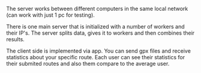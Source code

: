 The server works between different computers in the same local network (can work with just 1 pc for testing).

There is one main server that is initialized with a number of workers and their IP's.
The server splits data, gives it to workers and then combines their results.

The client side is implemented via app.
You can send gpx files and receive statistics about your specific route.
Each user can see their statistics for their submited routes and also them compare to the average user.
